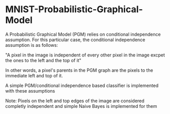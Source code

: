 # MNIST-Probabilistic-Graphical-Model
A Probabilistic Graphical Model (PGM) relies on conditional independence assumption. For this particular case, the conditional independence assumption is as follows:

"A pixel in the image is independent of every other pixel in the image excpet the ones to the left and the top of it"

In other words, a pixel's parents in the PGM graph are the pixels to the immediate left and top of it. 

A simple PGM/conditional independence based classifier is implemented with these assumptions

Note: Pixels on the left and top edges of the image are considered completly independent and simple Naive Bayes is implemented for them
